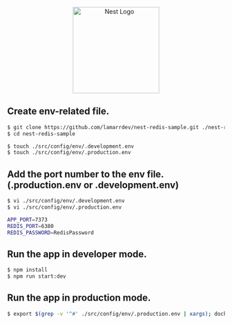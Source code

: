 <p align="center">
  <a href="http://nestjs.com/" target="blank"><img src="https://nestjs.com/img/logo-small.svg" width="200" alt="Nest Logo" /></a>
</p>

## Create env-related file.

```bash
$ git clone https://github.com/lamarrdev/nest-redis-sample.git ./nest-redis-sample
$ cd nest-redis-sample

$ touch ./src/config/env/.development.env
$ touch ./src/config/env/.production.env
```

## Add the port number to the env file. (.production.env or .development.env)

```bash
$ vi ./src/config/env/.development.env
$ vi ./src/config/env/.production.env
```

```bash
APP_PORT=7373
REDIS_PORT=6380
REDIS_PASSWORD=RedisPassword
```

## Run the app in developer mode.

```bash
$ npm install
$ npm run start:dev
```

## Run the app in production mode.

```bash
$ export $(grep -v '^#' ./src/config/env/.production.env | xargs); docker-compose up --build -d
```
